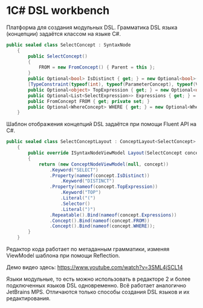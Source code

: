 # 1C# DSL workbench
Платформа для создания модульных DSL.
Грамматика DSL языка (концепции) задаётся классом на языке C#.

```C#
public sealed class SelectConcept : SyntaxNode
    {
        public SelectConcept()
        {
            FROM = new FromConcept() { Parent = this };
        }
        public Optional<bool> IsDistinct { get; } = new Optional<bool>();
        [TypeConstraint(typeof(int), typeof(ParameterConcept), typeof(VariableConcept))]
        public Optional<object> TopExpression { get; } = new Optional<object>();
        public Optional<List<SelectExpression>> Expressions { get; } = new Optional<List<SelectExpression>>();
        public FromConcept FROM { get; private set; }
        public Optional<WhereConcept> WHERE { get; } = new Optional<WhereConcept>();
    }
```

Шаблон отображения концепций DSL задаётся при помощи Fluent API на C#.

```C#
public sealed class SelectConceptLayout : ConceptLayout<SelectConcept>
    {
        public override ISyntaxNodeViewModel Layout(SelectConcept concept)
        {
            return (new ConceptNodeViewModel(null, concept))
                .Keyword("SELECT")
                .Property(nameof(concept.IsDistinct))
                    .Keyword("DISTINCT")
                .Property(nameof(concept.TopExpression))
                    .Keyword("TOP")
                    .Literal("(")
                    .Selector()
                    .Literal(")")
                .Repeatable().Bind(nameof(concept.Expressions))
                .Concept().Bind(nameof(concept.FROM))
                .Concept().Bind(nameof(concept.WHERE));
        }
    }
```

Редактор кода работает по метаданным грамматики, изменяя ViewModel шаблона при помощи Reflection.

Демо видео здесь: https://www.youtube.com/watch?v=3SML4jSCL14

Языки модульные, то есть можно использовать в редакторе 2 и более подключенных языков DSL одновременно.
Всё работает аналогично JetBrains MPS. Отличаются только способы создания DSL языков и их редактирования.

